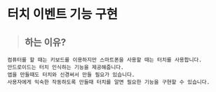 # 터치 이벤트 기능 구현

> ## 하는 이유?
    컴퓨터를 할 때는 키보드를 이용하지만 스마트폰을 사용할 때는 터치를 사용합니다.
    안드로이드는 터치 인식하는 기능을 제공해줍니다.
    앱을 만들때도 터치와 신경써서 만들 필요가 있습니다.
    사용자에게 익숙한 작동하도록 만들때 터치를 알면 필요한 기능을 구현할 수 있습니다.
